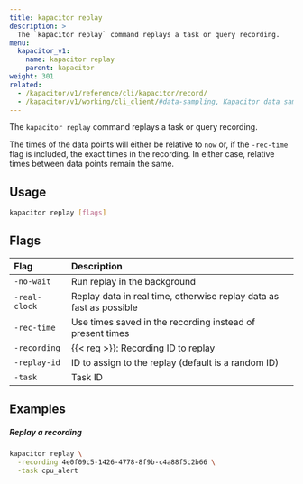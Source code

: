 ```yaml
---
title: kapacitor replay
description: >
  The `kapacitor replay` command replays a task or query recording.
menu:
  kapacitor_v1:
    name: kapacitor replay
    parent: kapacitor
weight: 301
related:
  - /kapacitor/v1/reference/cli/kapacitor/record/
  - /kapacitor/v1/working/cli_client/#data-sampling, Kapacitor data sampling
---
```


The `kapacitor replay` command replays a task or query recording.

The times of the data points will either be relative to `now` or, if the `-rec-time`
flag is included, the exact times in the recording.
In either case, relative times between data points remain the same.

## Usage

```sh
kapacitor replay [flags]
```

## Flags

| Flag          | Description                                                         |
| :------------ | :------------------------------------------------------------------ |
| `-no-wait`    | Run replay in the background                                        |
| `-real-clock` | Replay data in real time, otherwise replay data as fast as possible |
| `-rec-time`   | Use times saved in the recording instead of present times           |
| `-recording`  | {{< req >}}: Recording ID to replay                                 |
| `-replay-id`  | ID to assign to the replay (default is a random ID)                 |
| `-task`       | Task ID                                                             |

## Examples

##### Replay a recording

```sh
kapacitor replay \
  -recording 4e0f09c5-1426-4778-8f9b-c4a88f5c2b66 \
  -task cpu_alert
```
